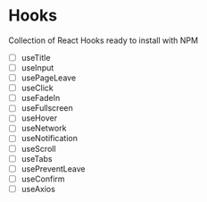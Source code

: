 # Hooks

Collection of React Hooks ready to install with NPM


- [ ] useTitle
   <!-- useTitle : react document의 title을 몇개의 Hooks와 함께 바꾸는 기능 -->
- [ ] useInput
   <!-- input기능 -->
- [ ] usePageLeave
   <!-- 유저가 page를 벗어나는 시점을 발견하고 함수를 실행하는 기능 -->
- [ ] useClick
   <!-- 유저가 element를 클릭하는 시점을 발견 -->
- [ ] useFadeIn
   <!-- 어떤 element든 상관없이 애니메이션을 Element안으로 서서히 페이드인 -->
- [ ] useFullscreen
   <!-- element를 풀스크린으로 만들거나 일반화면으로 -->
- [ ] useHover
   <!-- 마우스 hover감지 -->
- [ ] useNetwork
   <!-- online offline 감지 -->
- [ ] useNotification
   <!-- notification API를 사용할 때 유저에게 알림을 보내준다. -->
- [ ] useScroll
   <!-- 스크롤동작 감지 -->
- [ ] useTabs
   <!-- 웹사이트의 메뉴등의 탭 -->
- [ ] usePreventLeave
   <!-- 유저가 저장되지않은 정보를 저장하지 않고 페이지를 벗어날 때 확인하는 기능 -->
- [ ] useConfirm
   <!-- confirm 받는 기능 -->
- [ ] useAxios
   <!-- HTTP requests client axios 를 위한 일종의 wrapper. axios를 둘러싸는? 기능 -->